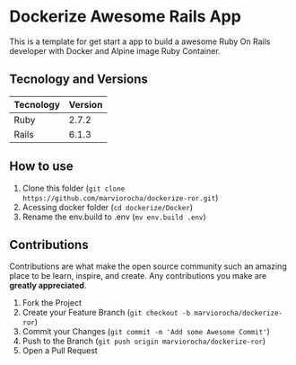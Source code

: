 # Dockerize Awesome Rails App

This is a template for get start a app to build a awesome Ruby On Rails developer with Docker and Alpine image Ruby Container.


## Tecnology and Versions

| Tecnology | Version |
| ----------- | ----------- |
| Ruby | 2.7.2 |
| Rails | 6.1.3 |

 

## How to use

1. Clone this folder (`git clone https://github.com/marviorocha/dockerize-ror.git`)
2. Acessing docker folder (`cd dockerize/Docker`)
3. Rename the env.build to .env (`mv env.build .env`)
 
## Contributions 

Contributions are what make the open source community such an amazing place to be learn, inspire, and create. Any contributions you make are **greatly appreciated**.

1. Fork the Project
2. Create your Feature Branch (`git checkout -b marviorocha/dockerize-ror`)
3. Commit your Changes (`git commit -m 'Add some Awesome Commit'`)
4. Push to the Branch (`git push origin marviorocha/dockerize-ror`)
5. Open a Pull Request